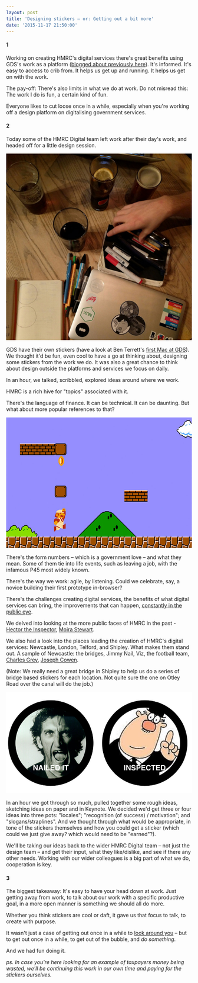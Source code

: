 ```yaml
---
layout: post
title: 'Designing stickers – or: Getting out a bit more'
date: '2015-11-17 21:50:00'
---
```


#### 1
Working on creating HMRC's digital services there's great benefits using GDS's work as a platform ([blogged about previously here](/gds-as-a-platform)). It's informed. It's easy to access to crib from. It helps us get up and running. It helps us get on with the work.

The pay-off: There's also limits in what we do at work. Do not misread this: The work I do is fun, a certain kind of fun.

Everyone likes to cut loose once in a while, especially when you're working off a design platform on digitalising government services.

#### 2
Today some of the HMRC Digital team left work after their day's work, and headed off for a little design session.

![](/assets/stickers-workshop.jpg)

GDS have their own stickers (have a look at Ben Terrett's [first Mac at GDS](https://www.flickr.com/photos/benterrett/11209009683)). We thought it'd be fun, even cool to have a go at thinking about, designing some stickers from the work we do. It was also a great chance to think about design outside the platforms and services we focus on daily.

In an hour, we talked, scribbled, explored ideas around where we work.

HMRC is a rich hive for "topics" associated with it.

There's the language of finance. It can be technical. It can be daunting. But what about more popular references to that?

![Super Mario Bros](/assets/super-mario-bros.jpg)

There's the form numbers – which is a government love – and what they mean. Some of them tie into life events, such as leaving a job, with the infamous P45 most widely known.

There's the way we work: agile, by listening. Could we celebrate, say, a novice building their first prototype in-browser?

There's the challenges creating digital services, the benefits of what digital services can bring, the improvements that can happen, [constantly in the public eye](http://www.theguardian.com/politics/2015/nov/07/hmrc-fails-to-answer-thousands-of-tax-credit-calls).

We delved into looking at the more public faces of HMRC in the past - [Hector the Inspector](https://en.wikipedia.org/wiki/Hector_the_Tax_Inspector), [Moira Stewart](https://www.youtube.com/watch?v=xgQewKiBQlU).

We also had a look into the places leading the creation of HMRC's digital services: Newcastle, London, Telford, and Shipley. What makes them stand out. A sample of Newcastle: the bridges, Jimmy Nail, Viz, the football team, [Charles Grey](https://en.wikipedia.org/wiki/Charles_Grey,_2nd_Earl_Grey), [Joseph Cowen](https://en.wikipedia.org/wiki/Joseph_Cowen).

(Note: We really need a great bridge in Shipley to help us do a series of bridge based stickers for each location. Not quite sure the one on Otley Road over the canal will do the job.)

![](/assets/stickers-draft.jpg)

In an hour we got through so much, pulled together some rough ideas, sketching ideas on paper and in Keynote. We decided we'd get three or four ideas into three pots: "locales"; "recognition (of success) / motivation"; and "slogans/straplines". And we thought through what would be appropriate, in tone of the stickers themselves and how you could get a sticker (which could we just give away? which would need to be "earned"?).

We'll be taking our ideas back to the wider HMRC Digital team – not just the design team – and get their input, what they like/dislike, and see if there any other needs. Working with our wider colleagues is a big part of what we do, cooperation is key.

#### 3
The biggest takeaway: It's easy to have your head down at work. Just getting away from work, to talk about our work with a specific productive goal, in a more open manner is something we should all do more.

Whether you think stickers are cool or daft, it gave us that focus to talk, to create with purpose.

It wasn't just a case of getting out once in a while to [look around you](https://www.youtube.com/watch?v=dzvz1j3h4Xk) – but to get out once in a while, to get out of the bubble, and *do something*.

And we had fun doing it.

*ps. In case you're here looking for an example of taxpayers money being wasted, we'll be continuing this work in our own time and paying for the stickers ourselves.*
